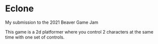 # Eclone
My submission to the 2021 Beaver Game Jam

This game is a 2d platformer where you control 2 characters at the same time with one set of controls. 

